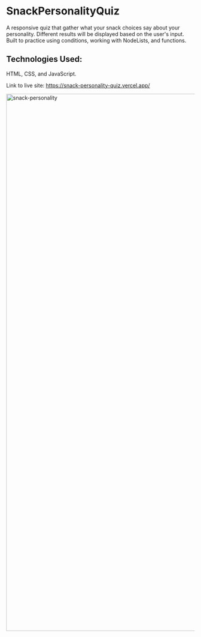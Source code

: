 # SnackPersonalityQuiz

A responsive quiz that gather what your snack choices say about your personality.
Different results will be displayed based on the user's input. Built to practice using conditions, working with NodeLists, and functions.

## Technologies Used:
HTML, CSS, and JavaScript.

Link to live site: https://snack-personality-quiz.vercel.app/

<img width="1433" alt="snack-personality" src="https://user-images.githubusercontent.com/79618165/168459051-3bbeff36-7f44-40c7-a4cc-fc4f2f5907a4.png">
